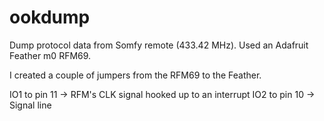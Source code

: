 # ookdump

Dump protocol data from Somfy remote (433.42 MHz). Used an Adafruit Feather m0 RFM69.

I created a couple of jumpers from the RFM69 to the Feather.

IO1 to pin 11 -> RFM's CLK signal hooked up to an interrupt
IO2 to pin 10 -> Signal line
